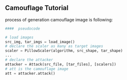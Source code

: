 ## Camouflage Tutorial

process of generation camouflage image is following:

```python
####  pseudocode

# load images
src_img, tar_imgs = load_image()
# declare the scaler as many as target images
scaler = PillowScaler(algorithm, src_shape, tar_shape)
...
# declare the attacker
attacker = Attack(src_file, [tar_files], [scalers])
# att is the camouflage image
att = attacker.attack()
```
